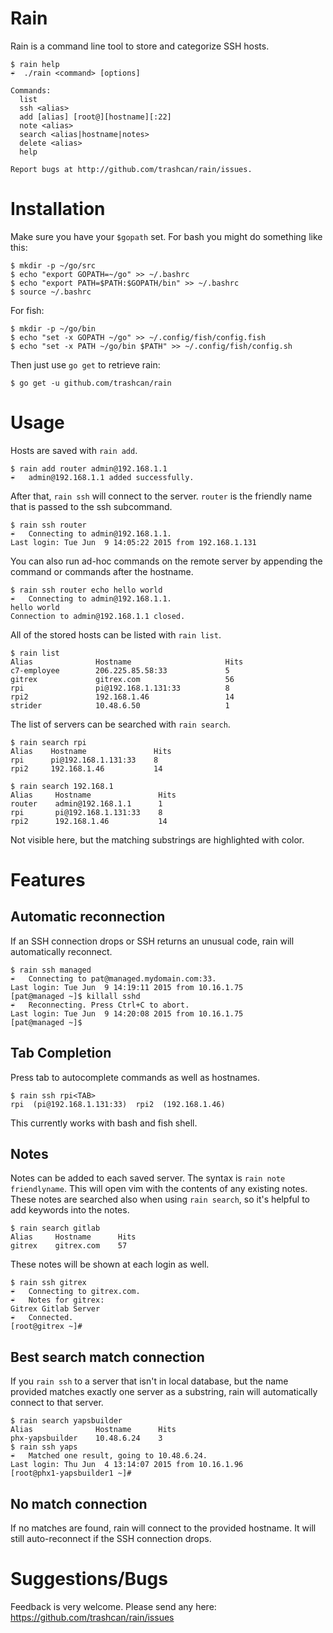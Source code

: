Rain
====
Rain is a command line tool to store and categorize SSH hosts.

```
$ rain help
☔  ./rain <command> [options]

Commands:
  list
  ssh <alias>
  add [alias] [root@][hostname][:22]
  note <alias>
  search <alias|hostname|notes>
  delete <alias>
  help

Report bugs at http://github.com/trashcan/rain/issues.
```

Installation
============
Make sure you have your `$gopath` set. For bash you might do something like this:
```
$ mkdir -p ~/go/src
$ echo "export GOPATH=~/go" >> ~/.bashrc
$ echo "export PATH=$PATH:$GOPATH/bin" >> ~/.bashrc
$ source ~/.bashrc
```

For fish:
```
$ mkdir -p ~/go/bin
$ echo "set -x GOPATH ~/go" >> ~/.config/fish/config.fish
$ echo "set -x PATH ~/go/bin $PATH" >> ~/.config/fish/config.sh
```

Then just use `go get` to retrieve rain:
```
$ go get -u github.com/trashcan/rain
```

Usage
=====

Hosts are saved with `rain add`.
```
$ rain add router admin@192.168.1.1
☔	admin@192.168.1.1 added successfully.
```

After that, `rain ssh` will connect to the server. `router` is the friendly name that is passed to the ssh subcommand.

```
$ rain ssh router
☔	Connecting to admin@192.168.1.1.
Last login: Tue Jun  9 14:05:22 2015 from 192.168.1.131
```

You can also run ad-hoc commands on the remote server by appending the command or commands after the hostname.

```
$ rain ssh router echo hello world
☔	Connecting to admin@192.168.1.1.
hello world
Connection to admin@192.168.1.1 closed.
```

All of the stored hosts can be listed with `rain list`.

```
$ rain list
Alias              Hostname                     Hits
c7-employee        206.225.85.58:33             5
gitrex             gitrex.com                   56
rpi                pi@192.168.1.131:33          8
rpi2               192.168.1.46                 14
strider            10.48.6.50                   1
```

The list of servers can be searched with `rain search`.
```
$ rain search rpi
Alias    Hostname               Hits
rpi      pi@192.168.1.131:33    8
rpi2     192.168.1.46           14

$ rain search 192.168.1
Alias     Hostname               Hits
router    admin@192.168.1.1      1
rpi       pi@192.168.1.131:33    8
rpi2      192.168.1.46           14
```
Not visible here, but the matching substrings are highlighted with color.


Features
========

Automatic reconnection
----------------------
If an SSH connection drops or SSH returns an unusual code, rain will automatically reconnect.
```
$ rain ssh managed
☔	Connecting to pat@managed.mydomain.com:33.
Last login: Tue Jun  9 14:19:11 2015 from 10.16.1.75
[pat@managed ~]$ killall sshd
☔	Reconnecting. Press Ctrl+C to abort.
Last login: Tue Jun  9 14:20:08 2015 from 10.16.1.75
[pat@managed ~]$
```

Tab Completion
---------------
Press tab to autocomplete commands as well as hostnames.
```
$ rain ssh rpi<TAB>
rpi  (pi@192.168.1.131:33)  rpi2  (192.168.1.46)
```
This currently works with bash and fish shell.

Notes
-----
Notes can be added to each saved server. The syntax is `rain note friendlyname`. This will open vim with the contents of any existing notes. These notes are searched also when using `rain search`, so it's helpful to add keywords into the notes.
```
$ rain search gitlab
Alias     Hostname      Hits
gitrex    gitrex.com    57
```

These notes will be shown at each login as well.
```
$ rain ssh gitrex
☔	Connecting to gitrex.com.
☔	Notes for gitrex:
Gitrex Gitlab Server
☔	Connected.
[root@gitrex ~]#
```

Best search match connection
----------------------------
If you `rain ssh` to a server that isn't in local database, but the name provided matches exactly one server as a substring, rain will automatically connect to that server.
```
$ rain search yapsbuilder
Alias              Hostname      Hits
phx-yapsbuilder    10.48.6.24    3
$ rain ssh yaps
☔	Matched one result, going to 10.48.6.24.
Last login: Thu Jun  4 13:14:07 2015 from 10.16.1.96
[root@phx1-yapsbuilder1 ~]#
```

No match connection
-------------------
If no matches are found, rain will connect to the provided hostname. It will still auto-reconnect if the SSH connection drops.


Suggestions/Bugs
================
Feedback is very welcome. Please send any here: https://github.com/trashcan/rain/issues
